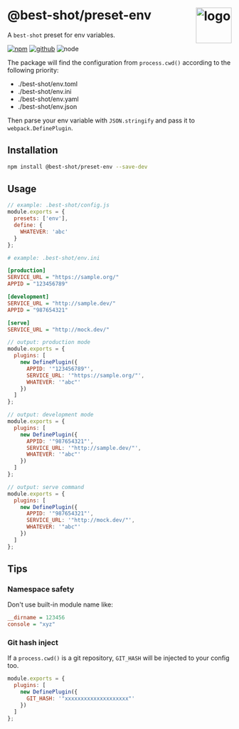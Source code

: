 # @best-shot/preset-env <img src="https://cdn.jsdelivr.net/gh/best-shot/best-shot/packages/core/logo.svg" alt="logo" height="80" align="right">

A `best-shot` preset for env variables.

[![npm][npm-badge]][npm-url]
[![github][github-badge]][github-url]
![node][node-badge]

[npm-url]: https://www.npmjs.com/package/@best-shot/preset-env
[npm-badge]: https://img.shields.io/npm/v/@best-shot/preset-env.svg?style=flat-square&logo=npm
[github-url]: https://github.com/airkro/best-shot/tree/master/packages/preset-env
[github-badge]: https://img.shields.io/npm/l/@best-shot/preset-env.svg?style=flat-square&colorB=blue&logo=github
[node-badge]: https://img.shields.io/node/v/@best-shot/preset-env.svg?style=flat-square&colorB=green&logo=node.js

The package will find the configuration from `process.cwd()` according to the following priority:

- ./best-shot/env.toml
- ./best-shot/env.ini
- ./best-shot/env.yaml
- ./best-shot/env.json

Then parse your env variable with `JSON.stringify` and pass it to `webpack.DefinePlugin`.

## Installation

```bash
npm install @best-shot/preset-env --save-dev
```

## Usage

```js
// example: .best-shot/config.js
module.exports = {
  presets: ['env'],
  define: {
    WHATEVER: 'abc'
  }
};
```

```ini
# example: .best-shot/env.ini

[production]
SERVICE_URL = "https://sample.org/"
APPID = "123456789"

[development]
SERVICE_URL = "http://sample.dev/"
APPID = "987654321"

[serve]
SERVICE_URL = "http://mock.dev/"
```

```js
// output: production mode
module.exports = {
  plugins: [
    new DefinePlugin({
      APPID: '"123456789"',
      SERVICE_URL: '"https://sample.org/"',
      WHATEVER: '"abc"'
    })
  ]
};

// output: development mode
module.exports = {
  plugins: [
    new DefinePlugin({
      APPID: '"987654321"',
      SERVICE_URL: '"http://sample.dev/"',
      WHATEVER: '"abc"'
    })
  ]
};

// output: serve command
module.exports = {
  plugins: [
    new DefinePlugin({
      APPID: '"987654321"',
      SERVICE_URL: '"http://mock.dev/"',
      WHATEVER: '"abc"'
    })
  ]
};
```

## Tips

### Namespace safety

Don't use built-in module name like:

```ini
__dirname = 123456
console = "xyz"
```

### Git hash inject

If a `process.cwd()` is a git repository, `GIT_HASH` will be injected to your config too.

```js
module.exports = {
  plugins: [
    new DefinePlugin({
      GIT_HASH: '"xxxxxxxxxxxxxxxxxxxx"'
    })
  ]
};
```
